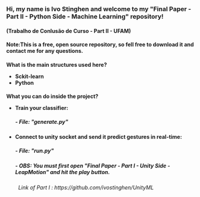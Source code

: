 <h3>Hi, my name is Ivo Stinghen and welcome to my "Final Paper - Part II - Python Side - Machine Learning" repository!
<br>
<h4>(Trabalho de Conlusão de Curso - Part II - UFAM) </h3>
<h4>Note:This is a free, open source repository, so fell free to download it and contact me for any questions.


<h4>What is the main structures used here?

- Sckit-learn
- Python

<h4>What you can do inside the project?

- Train your classifier: 
    <h5>- File:  "generate.py"
    
    
- Connect to unity socket and send it predict gestures in real-time: 
    <h5>- File:  "run.py"
    <h5>- OBS: You must first open "Final Paper - Part I - Unity Side - LeapMotion" and hit the play button.
     <h6> &nbsp   Link of Part I : https://github.com/ivostinghen/UnityML

